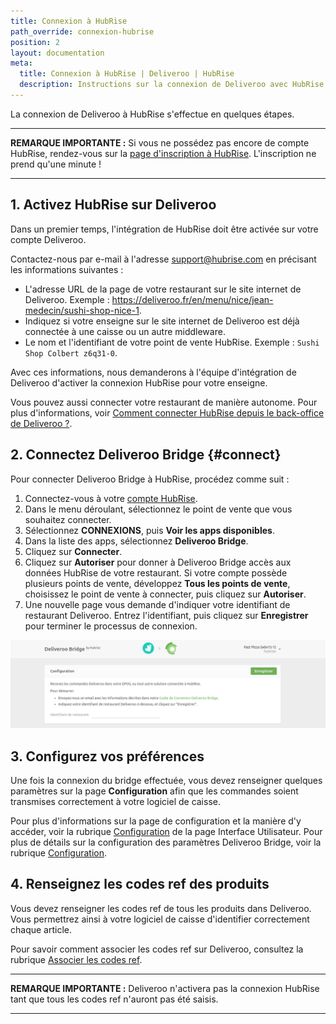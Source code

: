 ```yaml
---
title: Connexion à HubRise
path_override: connexion-hubrise
position: 2
layout: documentation
meta:
  title: Connexion à HubRise | Deliveroo | HubRise
  description: Instructions sur la connexion de Deliveroo avec HubRise pour que votre logiciel de caisse fonctionne avec d'autres applications comme un tout cohérent. Connectez vos applications et synchronisez vos données.
---
```


La connexion de Deliveroo à HubRise s'effectue en quelques étapes.

---

**REMARQUE IMPORTANTE :** Si vous ne possédez pas encore de compte HubRise, rendez-vous sur la [page d'inscription à HubRise](https://manager.hubrise.com/signup). L'inscription ne prend qu'une minute !

---

## 1. Activez HubRise sur Deliveroo

Dans un premier temps, l'intégration de HubRise doit être activée sur votre compte Deliveroo.

Contactez-nous par e-mail à l'adresse support@hubrise.com en précisant les informations suivantes :

- L'adresse URL de la page de votre restaurant sur le site internet de Deliveroo. Exemple : https://deliveroo.fr/en/menu/nice/jean-medecin/sushi-shop-nice-1.
- Indiquez si votre enseigne sur le site internet de Deliveroo est déjà connectée à une caisse ou un autre middleware.
- Le nom et l'identifiant de votre point de vente HubRise. Exemple : `Sushi Shop Colbert z6q31-0`.

Avec ces informations, nous demanderons à l'équipe d'intégration de Deliveroo d'activer la connexion HubRise pour votre enseigne.

Vous pouvez aussi connecter votre restaurant de manière autonome. Pour plus d'informations, voir [Comment connecter HubRise depuis le back-office de Deliveroo ?](/apps/deliveroo/faqs/connect-from-deliveroo-back-office).

## 2. Connectez Deliveroo Bridge {#connect}

Pour connecter Deliveroo Bridge à HubRise, procédez comme suit :

1. Connectez-vous à votre [compte HubRise](https://manager.hubrise.com).
1. Dans le menu déroulant, sélectionnez le point de vente que vous souhaitez connecter.
1. Sélectionnez **CONNEXIONS**, puis **Voir les apps disponibles**.
1. Dans la liste des apps, sélectionnez **Deliveroo Bridge**.
1. Cliquez sur **Connecter**.
1. Cliquez sur **Autoriser** pour donner à Deliveroo Bridge accès aux données HubRise de votre restaurant. Si votre compte possède plusieurs points de vente, développez **Tous les points de vente**, choisissez le point de vente à connecter, puis cliquez sur **Autoriser**.
1. Une nouvelle page vous demande d'indiquer votre identifiant de restaurant Deliveroo. Entrez l'identifiant, puis cliquez sur **Enregistrer** pour terminer le processus de connexion.

![Identifiant de restaurant Deliveroo](./images/001-deliveroo-restaurant-id.png)

## 3. Configurez vos préférences

Une fois la connexion du bridge effectuée, vous devez renseigner quelques paramètres sur la page **Configuration** afin que les commandes soient transmises correctement à votre logiciel de caisse.

Pour plus d'informations sur la page de configuration et la manière d'y accéder, voir la rubrique [Configuration](/apps/deliveroo/user-interface#configuration) de la page Interface Utilisateur. Pour plus de détails sur la configuration des paramètres Deliveroo Bridge, voir la rubrique [Configuration](/apps/deliveroo/configuration).

## 4. Renseignez les codes ref des produits

Vous devez renseigner les codes ref de tous les produits dans Deliveroo. Vous permettrez ainsi à votre logiciel de caisse d'identifier correctement chaque article.

Pour savoir comment associer les codes ref sur Deliveroo, consultez la rubrique [Associer les codes ref](/apps/deliveroo/map-ref-codes).

---

**REMARQUE IMPORTANTE :** Deliveroo n'activera pas la connexion HubRise tant que tous les codes ref n'auront pas été saisis.

---
